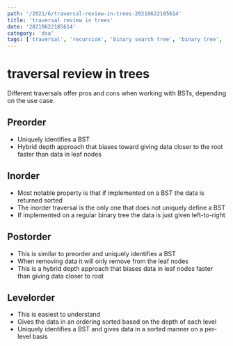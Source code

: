 ```yaml
---
path: '/2021/6/traversal-review-in-trees-20210622185614'
title: 'traversal review in trees'
date: '20210622185614'
category: 'dsa'
tags: ['traversal', 'recursion', 'binary search tree', 'binary tree', 'trees']
---
```


# traversal review in trees
Different traversals offer pros and cons when working with BSTs, depending on the use case.

## Preorder
* Uniquely identifies a BST
* Hybrid depth approach that biases toward giving data closer to the root faster than data in leaf nodes

## Inorder
* Most notable property is that if implemented on a BST the data is returned sorted
* The inorder traversal is the only one that does not uniquely define a BST
* If implemented on a regular binary tree the data is just given left-to-right

## Postorder
* This is similar to preorder and uniquely identifies a BST
* When removing data it will only remove from the leaf nodes
* This is a hybrid depth approach that biases data in leaf nodes faster than giving data closer to root

## Levelorder
* This is easiest to understand
* Gives the data in an ordering sorted based on the depth of each level
* Uniquely identifies a BST and gives data in a sorted manner on a per-level basis


